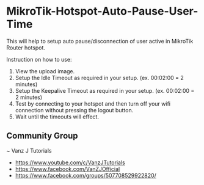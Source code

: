 # MikroTik-Hotspot-Auto-Pause-User-Time
This will help to setup auto pause/disconnection of user active in MikroTik Router hotspot.

Instruction on how to use:

1) View the upload image.
2) Setup the Idle Timeout as required in your setup. (ex. 00:02:00 = 2 minutes)
3) Setup the Keepalive Timeout as required in your setup. (ex. 00:02:00 = 2 minutes)
4) Test by connecting to your hotspot and then turn off your wifi connection without pressing the logout button.
5) Wait until the timeouts will effect.

## Community Group
~ Vanz J Tutorials
  * https://www.youtube.com/c/VanzJTutorials
  * https://www.facebook.com/VanZJOfficial
  * https://www.facebook.com/groups/507708529922820/
